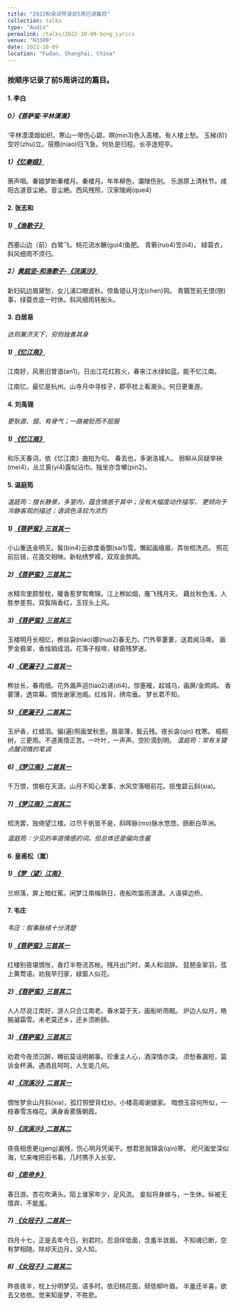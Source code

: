 ```yaml
---
title: "2022秋宋词导读前5周已讲篇目"
collection: talks
type: "Audio"
permalink: /talks/2022-10-09-Song_Lyrics
venue: "H3309"
date: 2022-10-09
location: "Fudan, Shanghai, China"
---
```



### 按顺序记录了前5周讲过的篇目。

#### 1. 李白
##### 0）《菩萨蛮·平林漠漠》
‘平林漠漠烟如织。寒山一带伤心碧。暝(min3)色入髙楼。有人楼上愁。 
玉梯(阶)空竚(zhu)立。宿鴈(niao)归飞急。何处是归程。长亭连短亭。

##### 1）[《忆秦娥》](https://leeedwina430.github.io/files/test.wav)
箫声咽。秦娥梦断秦楼月。秦楼月。年年柳色，灞陵伤别。 
乐游原上清秋节。咸阳古道音尘絶。音尘絶。西风残照，汉家陵阙(que4)


#### 2. 张志和
##### 1) [《渔歌子》](https://leeedwina430.github.io/files/张志和-渔歌子.mp3)
西塞山边（前）白鹭飞。桃花流水鳜(gui4)鱼肥。
青箬(ruo4)笠(li4)， 緑蓑衣，斜风细雨不须归。

##### 2）[黄庭坚-和渔歌子-《浣溪沙》](https://leeedwina430.github.io/files/（附渔歌子）浣溪沙-黄庭坚.mp3)
新妇矶边眉黛愁，女儿浦口眼波秋。惊鱼错认月沈(chen)钩。 
靑篛笠前无恨(限)事，绿蓑衣底一时休。斜风细雨转船头。


#### 3. 白居易
_达则兼济天下，穷则独善其身_
##### 1) [《忆江南》](https://leeedwina430.github.io/files/白居易-忆江南.mp3)
江南好，风景旧曾谙(an1)。日出江花红胜火，春来江水绿如蓝。能不忆江南。 

江南忆，最忆是杭州。山寺月中寻桂子，郡亭枕上看潮头。何日更重游。


#### 4. 刘禹锡
_更耿直、倔、有骨气；一路被贬而不屈服_
##### 1) [《忆江南》](https://leeedwina430.github.io/files/刘禹锡-忆江南.mp3)
和乐天春词，依《忆江南》曲拍为句。 春去也，多谢洛城人。
弱柳从风疑举袂(mei4)，丛兰裛(yi4)露似沾巾。独坐亦含嚬(pin2)。


#### 5. 温庭筠
_温庭筠：擅长静景，多室内，蕴含情感于其中；没有大幅度动作描写， 更倾向于冷静客观的描述；语调色泽较为浓烈_
##### 1) [《菩萨蛮》三首其一](https://leeedwina430.github.io/files/温庭筠-菩萨蛮三首-其一.mp3)
小山重迭金明灭。鬓(bin4)云欲度香顋(sai1)雪。懒起画蛾眉，弄妆梳洗迟。 
照花前后镜，花面交相映。新帖绣罗襦，双双金鹧鸪。

##### 2) [《菩萨蛮》三首其二](https://leeedwina430.github.io/files/温庭筠-菩萨蛮三首-其二.mp3)
水精帘里颇黎枕，暖香惹梦鸳鸯锦。江上栁如烟，雁飞残月天。 
藕丝秋色浅，人胜参差剪。双鬓隔香红，玉钗头上风。

##### 3) [《菩萨蛮》三首其三](https://leeedwina430.github.io/files/温庭筠-菩萨蛮三首-其三.mp3)
玉楼明月长相忆，栁丝袅(niao)娜(nuo2)春无力。门外草萋萋，送君闻马嘶。 
画罗金翡翠，香烛销成泪。花落子规啼，緑窗残梦迷。

##### 4) [《更漏子》二首其一](https://leeedwina430.github.io/files/温庭筠-更漏子二首-其一.mp3)
栁丝长，春雨细。花外漏声迢(tiao2)递(di4)。惊塞雁，起城乌，画屏/金鹧鸪。 
香雾薄，透帘幕。惆怅谢家池阁。红烛背，绣帘垂。 梦长君不知。

##### 5) [《更漏子》二首其二](https://leeedwina430.github.io/files/温庭筠-更漏子二首-其二.mp3)
玉炉香，红蜡泪。偏(遍)照画堂秋思。眉翠薄，鬓云残。夜长衾(qin) 枕寒。 
梧桐树，三更雨。不道离情正苦。一叶叶，一声声。空阶滴到明。
_温庭筠：常有关键点醒词情的笔调_

##### 6) [《梦江南》二首其一](https://leeedwina430.github.io/files/温庭筠-梦江南二首-其一.mp3)
千万恨，恨极在天涯。山月不知心里事，水风空落眼前花。揺曳碧云斜(xia)。

##### 7) [《梦江南》二首其二](https://leeedwina430.github.io/files/温庭筠-梦江南二首-其二.mp3)
梳洗罢，独倚望江楼。过尽千帆皆不是，斜晖脉(mo)脉水悠悠。肠断白苹洲。

_温庭筠：少见的率直情感的词。但总体还是偏向含蓄_

#### 6. 皇甫松（嵩）
##### 1) [《梦（望）江南》](https://leeedwina430.github.io/files/皇甫嵩-梦江南.mp3)
兰烬落，屏上暗红蕉。闲梦江南梅熟日，夜船吹笛雨潇潇。人语驿边桥。

#### 7. 韦庄
_韦庄：叙事脉络十分清楚_
##### 1) [《菩萨蛮》三首其一](https://leeedwina430.github.io/files/韦庄-菩萨蛮三首-其一.mp3)
红楼别夜堪惆怅，香灯半卷流苏帐。残月出门时，美人和泪辞。 
琵琶金翠羽，弦上黄莺语。劝我早归家，緑窗人似花。

##### 2) [《菩萨蛮》三首其二](https://leeedwina430.github.io/files/韦庄-菩萨蛮三首-其二.mp3)
人人尽说江南好，游人只合江南老。春水碧于天，画船听雨眠。 
炉边人似月，皓腕凝霜雪。未老莫还乡，还乡须断肠。

##### 3) [《菩萨蛮》三首其三](https://leeedwina430.github.io/files/韦庄-菩萨蛮三首-其三.mp3)
劝君今夜须沉醉，樽前莫话明朝事。珍重主人心，酒深情亦深。 
须愁春漏短，莫诉金杯满。遇酒且呵呵，人生能几何。

##### 4) [《浣溪沙》二首其一](https://leeedwina430.github.io/files/韦庄-浣溪沙二首-其一.mp3)
惆怅梦余山月斜(xia)，孤灯照壁背红纱。小楼高阁谢娘家。 
暗想玉容何所似，一枝春雪冻梅花。满身香雾簇朝霞。

##### 5) [《浣溪沙》二首其二](https://leeedwina430.github.io/files/韦庄-浣溪沙二首-其二.mp3)
夜夜相思更(geng)漏残，伤心明月凭阑干。想君思我锦衾(qin)寒。 
咫尺画堂深似海，忆来唯把旧书看。几时携手入长安。


##### 6) [《思帝乡》](https://leeedwina430.github.io/files/韦庄-思帝乡.mp3)
春日游。杏花吹满头。陌上谁家年少，足风流。
妾拟将身嫁与，一生休。纵被无情弃、不能羞。


##### 7) [《女冠子》二首其一](https://leeedwina430.github.io/files/韦庄-女冠子二首-其一.mp3)
四月十七，正是去年今日。别君时。忍泪佯低面，含羞半敛眉。 
不知魂已断，空有梦相随。除却天边月，没人知。

##### 8) [《女冠子》二首其二](https://leeedwina430.github.io/files/韦庄-女冠子二首-其二.mp3)
昨夜夜半，枕上分明梦见。语多时。依旧桃花面，频低柳叶眉。 
半羞还半喜，欲去又依依。觉来知是梦，不胜悲。


